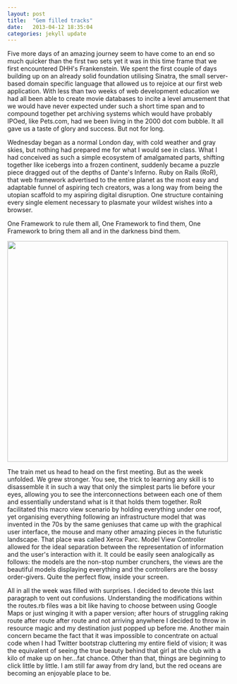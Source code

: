 ```yaml
---
layout: post
title:  "Gem filled tracks"
date:   2013-04-12 18:35:04
categories: jekyll update
---
```

Five more days of an amazing journey seem to have come to an end so much quicker than the first two sets yet it was in this time frame that we first encountered DHH's Frankenstein. We spent the first couple of days building up on an already solid foundation utilising Sinatra, the small server-based domain specific language that allowed us to rejoice at our first web application. With less than two weeks of web development education we had all been able to create movie databases to incite a level amusement that we would have never expected under such a short time span and to compound together pet archiving systems which would have probably IPOed, like Pets.com, had we been living in the 2000 dot com bubble. It all gave us a taste of glory and success. But not for long.

Wednesday began as a normal London day, with cold weather and gray skies, but nothing had prepared me for what I would see in class. What I had conceived as such a simple ecosystem of amalgamated parts, shifting together like icebergs into a frozen continent, suddenly became a puzzle piece dragged out of the depths of Dante's Inferno. Ruby on Rails (RoR), that web framework advertised to the entire planet as the most easy and adaptable funnel of aspiring tech creators, was a long way from being the utopian scaffold to my aspiring digital disruption. One structure containing every single element necessary to plasmate your wildest wishes into a browser.

One Framework to rule them all, One Framework to find them, One Framework to bring them all and in the darkness bind them.

<img src="http://lightbulbmanifesto.files.wordpress.com/2013/04/train.jpg?w=580" style="height:500px; width:auto;">

The train met us head to head on the first meeting. But as the week unfolded. We grew stronger. You see, the trick to learning any skill is to disassemble it in such a way that only the simplest parts lie before your eyes, allowing you to see the interconnections between each one of them and essentially understand what is it that holds them together. RoR facilitated this macro view scenario by holding everything under one roof, yet organising everything following an infrastructure model that was invented in the 70s by the same geniuses that came up with the graphical user interface, the mouse and many other amazing pieces in the futuristic landscape. That place was called Xerox Parc. Model View Controller allowed for the ideal separation between the representation of information and the user's interaction with it. It could be easily seen analogically as follows: the models are the non-stop number crunchers, the views are the beautiful models displaying everything and the controllers are the bossy order-givers. Quite the perfect flow, inside your screen.

All in all the week was filled with surprises. I decided to devote this last paragraph to vent out confusions. Understanding the modifications within the routes.rb files was a bit like having to choose between using Google Maps or just winging it with a paper version; after hours of struggling raking route after route after route and not arriving anywhere I decided to throw in resource magic and my destination just popped up before me. Another main concern became the fact that it was impossible to concentrate on actual code when I had Twitter bootstrap cluttering my entire field of vision; it was the equivalent of seeing the true beauty behind that girl at the club with a kilo of make up on her...fat chance. Other than that, things are beginning to click little by little. I am still far away from dry land, but the red oceans are becoming an enjoyable place to be.